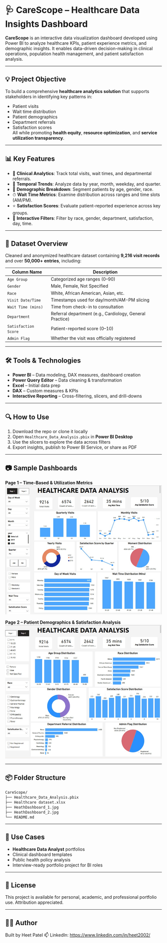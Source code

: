
# 🩺 CareScope – Healthcare Data Insights Dashboard

**CareScope** is an interactive data visualization dashboard developed using Power BI to analyze healthcare KPIs, patient experience metrics, and demographic insights. It enables data-driven decision-making in clinical operations, population health management, and patient satisfaction analysis.

---

## 💡 Project Objective

To build a comprehensive **healthcare analytics solution** that supports stakeholders in identifying key patterns in:
- Patient visits
- Wait time distribution
- Patient demographics
- Department referrals
- Satisfaction scores  
All while promoting **health equity**, **resource optimization**, and **service utilization transparency**.

---

## 📊 Key Features

- 🧠 **Clinical Analytics**: Track total visits, wait times, and departmental referrals.
- 📅 **Temporal Trends**: Analyze data by year, month, weekday, and quarter.
- 👥 **Demographic Breakdown**: Segment patients by age, gender, race.
- ⏱ **Wait Time Metrics**: Examine distribution across ranges and time slots (AM/PM).
- ⭐ **Satisfaction Scores**: Evaluate patient-reported experience across key groups.
- 🧭 **Interactive Filters**: Filter by race, gender, department, satisfaction, day, time.

---

## 📁 Dataset Overview

Cleaned and anonymized healthcare dataset containing **9,216 visit records** and over **50,000+ entries**, including:

| Column Name         | Description |
|---------------------|-------------|
| `Age Group`         | Categorized age ranges (0–90) |
| `Gender`            | Male, Female, Not Specified |
| `Race`              | White, African American, Asian, etc. |
| `Visit Date/Time`   | Timestamps used for day/month/AM-PM slicing |
| `Wait Time (mins)`  | Time from check-in to consultation |
| `Department`        | Referral department (e.g., Cardiology, General Practice) |
| `Satisfaction Score`| Patient-reported score (0–10) |
| `Admin Flag`        | Whether the visit was officially registered |

---

## 🛠 Tools & Technologies

- **Power BI** – Data modeling, DAX measures, dashboard creation
- **Power Query Editor** – Data cleaning & transformation
- **Excel** – Initial data prep
- **DAX** – Custom measures & KPIs
- **Interactive Reporting** – Cross-filtering, slicers, and drill-downs

---

## 🔍 How to Use

1. Download the repo or clone it locally
2. Open `Healthcare_Data_Analysis.pbix` in **Power BI Desktop**
3. Use the slicers to explore the data across filters
4. Export insights, publish to Power BI Service, or share as PDF

---

## 📷 Sample Dashboards

**Page 1 – Time-Based & Utilization Metrics**  
![Dashboard Page 1](HeathDashboard_1.jpg)

**Page 2 – Patient Demographics & Satisfaction Analysis**  
![Dashboard Page 2](HeathDashboard_2.jpg)

---

## 📦 Folder Structure

```
CareScope/
├── Healthcare_Data_Analysis.pbix
├── Healthcare dataset.xlsx
├── HeathDashboard_1.jpg
├── HeathDashboard_2.jpg
└── README.md
```

---

## 🎯 Use Cases

- **Healthcare Data Analyst** portfolios
- Clinical dashboard templates
- Public health policy analysis
- Interview-ready portfolio project for BI roles

---

## 📄 License

This project is available for personal, academic, and professional portfolio use. Attribution appreciated.

---

## 🙋‍♂️ Author

Built by Heet Patel
📫 LinkedIn: https://www.linkedin.com/in/heet2002/

